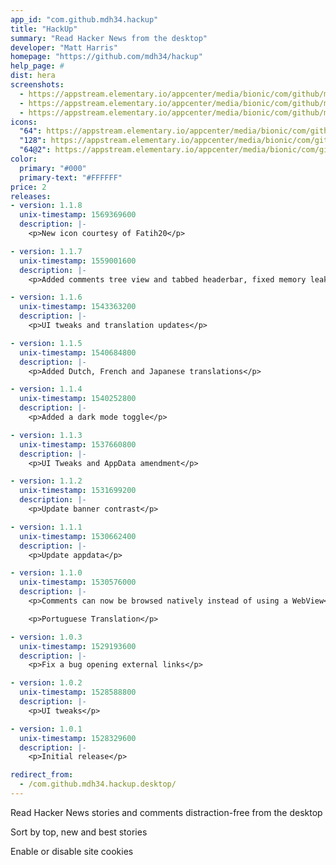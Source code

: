```yaml
---
app_id: "com.github.mdh34.hackup"
title: "HackUp"
summary: "Read Hacker News from the desktop"
developer: "Matt Harris"
homepage: "https://github.com/mdh34/hackup"
help_page: #
dist: hera
screenshots:
  - https://appstream.elementary.io/appcenter/media/bionic/com/github/mdh34.hackup/68B4FBD930A4EA39939D5BFCA5B02530/screenshots/image-1_orig.png
  - https://appstream.elementary.io/appcenter/media/bionic/com/github/mdh34.hackup/68B4FBD930A4EA39939D5BFCA5B02530/screenshots/image-2_orig.png
  - https://appstream.elementary.io/appcenter/media/bionic/com/github/mdh34.hackup/68B4FBD930A4EA39939D5BFCA5B02530/screenshots/image-3_orig.png
icons:
  "64": https://appstream.elementary.io/appcenter/media/bionic/com/github/mdh34.hackup/68B4FBD930A4EA39939D5BFCA5B02530/icons/64x64/com.github.mdh34.hackup_com.github.mdh34.hackup.png
  "128": https://appstream.elementary.io/appcenter/media/bionic/com/github/mdh34.hackup/68B4FBD930A4EA39939D5BFCA5B02530/icons/128x128/com.github.mdh34.hackup_com.github.mdh34.hackup.png
  "64@2": https://appstream.elementary.io/appcenter/media/bionic/com/github/mdh34.hackup/68B4FBD930A4EA39939D5BFCA5B02530/icons/64x64@2/com.github.mdh34.hackup_com.github.mdh34.hackup.png
color:
  primary: "#000"
  primary-text: "#FFFFFF"
price: 2
releases:
- version: 1.1.8
  unix-timestamp: 1569369600
  description: |-
    <p>New icon courtesy of Fatih20</p>

- version: 1.1.7
  unix-timestamp: 1559001600
  description: |-
    <p>Added comments tree view and tabbed headerbar, fixed memory leaks</p>

- version: 1.1.6
  unix-timestamp: 1543363200
  description: |-
    <p>UI tweaks and translation updates</p>

- version: 1.1.5
  unix-timestamp: 1540684800
  description: |-
    <p>Added Dutch, French and Japanese translations</p>

- version: 1.1.4
  unix-timestamp: 1540252800
  description: |-
    <p>Added a dark mode toggle</p>

- version: 1.1.3
  unix-timestamp: 1537660800
  description: |-
    <p>UI Tweaks and AppData amendment</p>

- version: 1.1.2
  unix-timestamp: 1531699200
  description: |-
    <p>Update banner contrast</p>

- version: 1.1.1
  unix-timestamp: 1530662400
  description: |-
    <p>Update appdata</p>

- version: 1.1.0
  unix-timestamp: 1530576000
  description: |-
    <p>Comments can now be browsed natively instead of using a WebView</p>

    <p>Portuguese Translation</p>

- version: 1.0.3
  unix-timestamp: 1529193600
  description: |-
    <p>Fix a bug opening external links</p>

- version: 1.0.2
  unix-timestamp: 1528588800
  description: |-
    <p>UI tweaks</p>

- version: 1.0.1
  unix-timestamp: 1528329600
  description: |-
    <p>Initial release</p>

redirect_from:
  - /com.github.mdh34.hackup.desktop/
---
```

<p>Read Hacker News stories and comments distraction-free from the desktop</p>
<p>Sort by top, new and best stories</p>
<p>Enable or disable site cookies</p>
